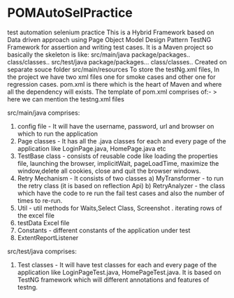# POMAutoSelPractice
test automation selenium practice
This is a Hybrid Framework based on Data driven approach using Page Object Model Design Pattern TestNG Framework for assertion and writing test cases.
It is a Maven project so basically the skeleton is like:
      src/main/java
        package/packages..
          class/classes..
      src/test/java
        package/packages...
          class/classes..
 Created on separate souce folder
      src/main/resources
 To store the testNg.xml files, In the project we have two xml files one for smoke cases and other one for regression cases.
 pom.xml is there which is the heart of Maven and where all the dependency will exists. The template of pom.xml comprises of:-
 <project>
    <groupId></groupId>>
    <artifactId></artifactId>
    <version></version>
    <build>
        <plugins>
          <plugin>
            <pluginManagement>
              <suiteXmlFiles>
                <suiteXmlFile>
                  here we can mention the testng.xml files 
                  </suiteXmlFile>
                </suiteXmlFiles>
              </pluginManagement>
          </plugin>
        </plugins>
    </build>
 </project>
 
 src/main/java comprises:
  1. config file - It will have the username, password, url and browser on which to run the application
  2. Page classes - It has all the .java classes for each and every page of the application like LoginPage.java, HomePage.java etc
  3. TestBase class - consists of reusable code like loading the properties file, launching the browser, implicitWait, pageLoadTime,          maximize the window,delete all cookies, close and quit the browser windows.
  4. Retry Mechanism - It consists of two classes 
                        a) MyTransformer - to run the retry class (it is based on reflection Api)
                        b) RetryAnalyzer - the class which have the code to re run the fail test cases and also the number of times to                                              re-run.
  5. Util - util methods for Waits,Select Class, Screenshot . iterating rows of the excel file
  6. testData Excel file
  7. Constants - different constants of the application under test
  8. ExtentReportListener
  
  src/test/java comprises:
  1. Test classes - It will have test classes for each and every page of the application like LoginPageTest.java, HomePageTest.java. It                     is based on TestNG framework which will different annotations and features of testng.
      
